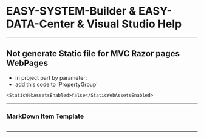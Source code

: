 ﻿<a name='assembly'></a>
# EASY-SYSTEM-Builder & EASY-DATA-Center & Visual Studio Help

---
## Not generate Static file for MVC Razor pages WebPages
* in project part by parameter:
* add this code to 'PropertyGroup'
```
<StaticWebAssetsEnabled>false</StaticWebAssetsEnabled> 
```
---

### MarkDown Item Template  
```cs

```

---